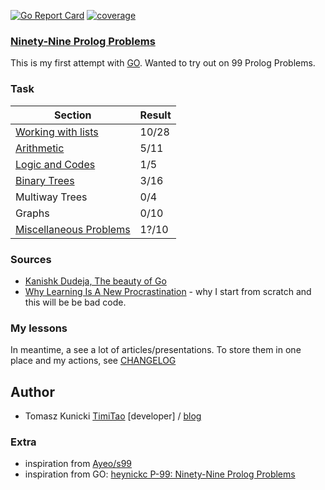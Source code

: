 [![Go Report Card][go-report-image]][go-report-url]
[![coverage][coverage-image]][coverage-url]

[go-report-image]: https://goreportcard.com/badge/github.com/timiTao/go99
[go-report-url]: https://goreportcard.com/report/github.com/timiTao/go99
[coverage-image]: https://coveralls.io/repos/github/timiTao/go99/badge.svg?branch=master
[coverage-url]: https://coveralls.io/github/timiTao/go99?branch=master

### [Ninety-Nine Prolog Problems](http://www.ic.unicamp.br/~meidanis/courses/mc336/2009s2/prolog/problemas/)

This is my first attempt with [GO](https://golang.org/). Wanted to try out on 99 Prolog Problems.

### Task

|Section|Result|
|---|---|
|[Working with lists](/list)|10/28|
|[Arithmetic](/arithmetic)|5/11|
|[Logic and Codes](/logic)|1/5|
|[Binary Trees](/binarytree)|3/16|
|Multiway Trees|0/4|
|Graphs|0/10| 0
|[Miscellaneous Problems](/miscellaneous)|1?/10|

### Sources

* [Kanishk Dudeja, The beauty of Go](https://hackernoon.com/the-beauty-of-go-98057e3f0a7d)
* [Why Learning Is A New Procrastination](https://medium.com/the-coffeelicious/why-learning-is-a-new-procrastination-104b53107e8b) -  why I start from scratch and this will be be bad code.

### My lessons

In meantime, a see a lot of articles/presentations. To store them in one place and my actions, see [CHANGELOG](CHANGELOG.md)

## Author

* Tomasz Kunicki [TimiTao](http://github.com/timiTao) [developer] / [blog](https://timitao.postach.io/post/til-blog-is-hard-practice-is-easier)

### Extra

* inspiration from [Ayeo/s99](https://github.com/ayeo/s99)
* inspiration from GO: [heynickc P-99: Ninety-Nine Prolog Problems](https://github.com/heynickc/ninety_nine_prolog)